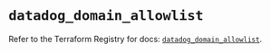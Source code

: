 # `datadog_domain_allowlist`

Refer to the Terraform Registry for docs: [`datadog_domain_allowlist`](https://registry.terraform.io/providers/datadog/datadog/3.51.0/docs/resources/domain_allowlist).
